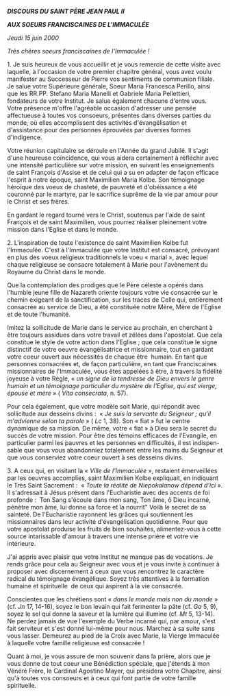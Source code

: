 ***DISCOURS DU SAINT PÈRE JEAN PAUL II***

***AUX SOEURS FRANCISCAINES DE L'IMMACULÉE***

*Jeudi 15 juin 2000*

*Très chères soeurs franciscaines de l'Immaculée !*

1. Je suis heureux de vous accueillir et je vous remercie de cette visite avec laquelle, à l'occasion de votre premier chapitre général, vous avez voulu manifester au Successeur de Pierre vos sentiments de communion filiale. Je salue votre Supérieure générale, Soeur Maria Francesca Perillo, ainsi que les RR.PP. Stefano Maria Manelli et Gabriele Maria Pellettieri, fondateurs de votre Institut. Je salue également chacune d'entre vous. Votre présence m'offre l'agréable occasion d'adresser une pensée affectueuse à toutes vos consoeurs, présentes dans diverses parties du monde, où elles accomplissent des activités d'évangélisation et d'assistance pour des personnes éprouvées par diverses formes d'indigence.

Votre réunion capitulaire se déroule en l'Année du grand Jubilé. Il s'agit d'une heureuse coïncidence, qui vous aidera certainement à réfléchir avec une intensité particulière sur votre mission, en suivant les enseignements de saint François d'Assise et de celui qui a su en adapter de façon efficace l'esprit à notre époque, saint Maximilien Maria Kolbe. Son témoignage héroïque des voeux de chasteté, de pauvreté et d'obéissance a été couronné par le martyre, par le sacrifice suprême de la vie par amour pour le Christ et ses frères.

En gardant le regard tourné vers le Christ, soutenus par l'aide de saint François et de saint Maximilien, vous pourrez réaliser pleinement votre mission dans l'Eglise et dans le monde.

2. L'inspiration de toute l'existence de saint Maximilien Kolbe fut l'Immaculée. C'est à l'Immaculée que votre Institut est consacré, prévoyant en plus des voeux religieux traditionnels le voeu « marial », avec lequel chaque religieuse se consacre totalement à Marie pour l'avènement du Royaume du Christ dans le monde.

Que la contemplation des prodiges que le Père céleste a opérés dans l'humble jeune fille de Nazareth oriente toujours votre vie consacrée sur le chemin exigeant de la sanctification, sur les traces de Celle qui, entièrement consacrée au service de Dieu, a été constituée notre Mère, Mère de l'Eglise et de toute l'humanité.

Imitez la sollicitude de Marie dans le service au prochain, en cherchant à être toujours assidues dans votre travail et zélées dans l'apostolat. Que cela constitue le style de votre action dans l'Eglise ; que cela constitue le signe distinctif de votre oeuvre évangélisatrice et missionnaire, tout en gardant votre coeur ouvert aux nécessités de chaque être  humain. En tant que personnes consacrées et, de façon particulière, en tant que Franciscaines missionnaires de l'Immaculée, vous êtes appelées à être, à travers la fidélité joyeuse à votre Règle, « *un signe de la tendresse de Dieu envers le genre humain et un témoignage particulier du mystère de l'Eglise, qui est vierge, épouse et mère* » ( *Vita consecrata*, n. 57).

Pour cela également, que votre modèle soit Marie, qui répondit avec sollicitude aux desseins divins :  « *Je suis la servante du Seigneur ; qu'il m'advienne selon ta parole* » ( *Lc* 1, 38). Son « fiat » fut le centre dynamique de sa mission. De même, votre « fiat » à Dieu sera le secret du succès de votre mission. Pour être des témoins efficaces de l'Evangile, en particulier parmi les pauvres et les personnes en difficultés, il est indispen-sable que vous vous abandonniez totalement entre les mains du Seigneur et que vous conserviez votre coeur ouvert à ses desseins divins.

3. A ceux qui, en visitant la « *Ville de l'Immaculée* », restaient émerveillées par les oeuvres accomplies, saint Maximilien Kolbe expliquait, en indiquant le Très Saint Sacrement :  « *Toute la réalité de Niepokalanow dépend d'ici* ». Il s'adressait à Jésus présent dans l'Eucharistie avec des accents de foi profonde :  Ton Sang s'écoule dans mon sang, Ton âme, ô Dieu incarné, pénètre mon âme, lui donne sa force et la nourrit" Voilà le secret de sa sainteté. De l'Eucharistie rayonnent les grâces qui soutiennent les missionnaires dans leur activité d'évangélisation quotidienne. Pour que votre apostolat produise les fruits de bien souhaités, alimentez-vous à cette source intarissable d'amour à travers une intense prière et votre vie intérieure.

J'ai appris avec plaisir que votre Institut ne manque pas de vocations. Je rends grâce pour cela au Seigneur avec vous et je vous invite à continuer à proposer avec discernement à ceux que vous rencontrez le caractère radical du témoignage évangélique. Soyez très attentives à la formation humaine et spirituelle  de ceux qui aspirent à la vie consacrée.

Conscientes que les chrétiens sont « *dans le monde mais non du monde* » (cf. *Jn* 17, 14-16), soyez le bon levain qui fait fermenter la pâte (cf. *Ga* 5, 9), soyez le sel qui donne la saveur et la lumière qui illumine (cf. *Mt* 5, 13-14). Ne perdez jamais de vue l'exemple du Verbe incarné qui, par amour, s'est fait serviteur et s'est donné lui-même pour nous. Marchez à sa suite sans vous lasser. Demeurez au pied de la Croix avec Marie, la Vierge Immaculée à laquelle votre famille religieuse est consacrée !

Quant à moi, je vous assure de mon souvenir dans la prière, alors que je vous donne de tout coeur une Bénédiction spéciale, que j'étends à mon Vénéré Frère, le Cardinal Agostino Mayer, qui présidera votre Chapitre, ainsi qu'à toutes vos consoeurs et à ceux qui font partie de votre famille spirituelle.